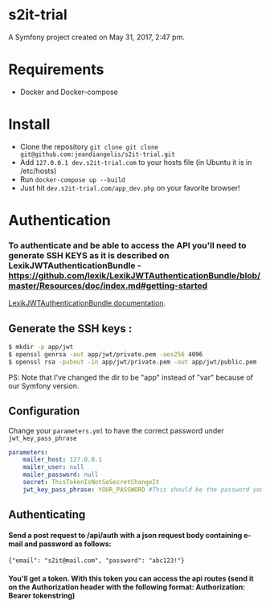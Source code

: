 s2it-trial
==========

A Symfony project created on May 31, 2017, 2:47 pm.

# Requirements
* Docker and Docker-compose

# Install
* Clone the repository `git clone git clone git@github.com:jeandiangelis/s2it-trial.git`
* Add `127.0.0.1 dev.s2it-trial.com` to your hosts file (in Ubuntu it is in /etc/hosts) 
* Run `docker-compose up --build`
* Just hit `dev.s2it-trial.com/app_dev.php` on your favorite browser!

# Authentication
### To authenticate and be able to access the API you'll need to generate SSH KEYS as it is described on LexikJWTAuthenticationBundle - https://github.com/lexik/LexikJWTAuthenticationBundle/blob/master/Resources/doc/index.md#getting-started
[LexikJWTAuthenticationBundle documentation](https://github.com/lexik/LexikJWTAuthenticationBundle/blob/master/Resources/doc/index.md#getting-started ).

Generate the SSH keys :
-----------------------
``` bash
$ mkdir -p app/jwt
$ openssl genrsa -out app/jwt/private.pem -aes256 4096
$ openssl rsa -pubout -in app/jwt/private.pem -out app/jwt/public.pem
```

PS: Note that I've changed the dir to be "app" instead of "var" because of our Symfony version.

Configuration
-------------

Change your `parameters.yml` to have the correct password under `jwt_key_pass_phrase`

``` yaml
parameters:
    mailer_host: 127.0.0.1
    mailer_user: null
    mailer_password: null
    secret: ThisTokenIsNotSoSecretChangeIt
    jwt_key_pass_phrase: YOUR_PASSWORD #This should be the password you've used to generate the SSH keys.

```

Authenticating
--------------
#### Send a post request to /api/auth with a json request body containing e-mail and password as follows:
 `{"email": "s2it@mail.com", "password": "abc123!"}`
 
#### You'll get a token. With this token you can access the api routes (send it on the Authorization header with the following format: Authorization: Bearer tokenstring)
 
 